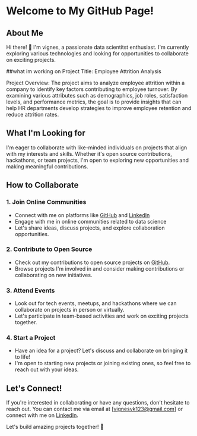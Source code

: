 # Welcome to My GitHub Page!

## About Me

Hi there! 👋 I'm vignes, a passionate data scientitst enthusiast. I'm currently exploring various technologies and looking for opportunities to collaborate on exciting projects.

##what im working on
Project Title: Employee Attrition Analysis

Project Overview:
The project aims to analyze employee attrition within a company to identify key factors contributing to employee turnover. By examining various attributes such as demographics, job roles, satisfaction levels, and performance metrics, the goal is to provide insights that can help HR departments develop strategies to improve employee retention and reduce attrition rates.

## What I'm Looking for

I'm eager to collaborate with like-minded individuals on projects that align with my interests and skills. Whether it's open source contributions, hackathons, or team projects, I'm open to exploring new opportunities and making meaningful contributions.

## How to Collaborate

### 1. Join Online Communities
- Connect with me on platforms like [GitHub](https://github.com/Vignes58) and [LinkedIn](https://www.linkedin.com/in/vigneswaran-vimalkumar-0ab670257/)
- Engage with me in online communities related to data science
- Let's share ideas, discuss projects, and explore collaboration opportunities.

### 2. Contribute to Open Source
- Check out my contributions to open source projects on [GitHub](https://github.com/YourUsername).
- Browse projects I'm involved in and consider making contributions or collaborating on new initiatives.

### 3. Attend Events
- Look out for tech events, meetups, and hackathons where we can collaborate on projects in person or virtually.
- Let's participate in team-based activities and work on exciting projects together.

### 4. Start a Project
- Have an idea for a project? Let's discuss and collaborate on bringing it to life!
- I'm open to starting new projects or joining existing ones, so feel free to reach out with your ideas.

## Let's Connect!

If you're interested in collaborating or have any questions, don't hesitate to reach out. You can contact me via email at [vignesvk123@gmail.com] or connect with me on [LinkedIn](https://www.linkedin.com/in/vigneswaran-vimalkumar-0ab670257/).

Let's build amazing projects together! 🚀

